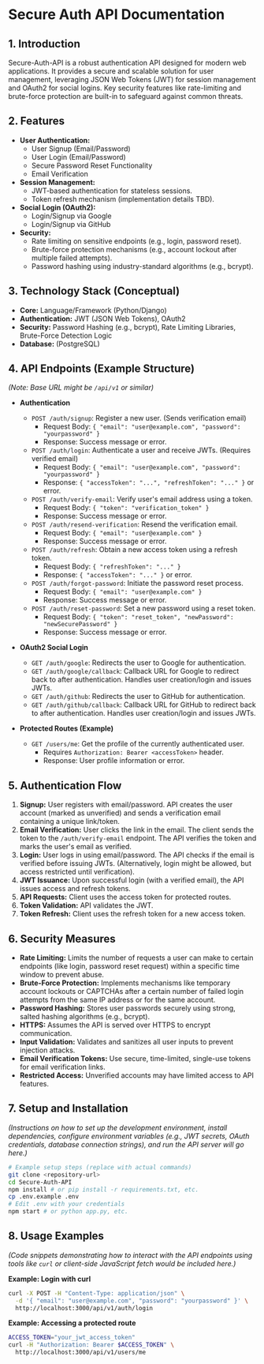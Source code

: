 # Secure Auth API Documentation

## 1. Introduction

Secure-Auth-API is a robust authentication API designed for modern web applications. It provides a secure and scalable solution for user management, leveraging JSON Web Tokens (JWT) for session management and OAuth2 for social logins. Key security features like rate-limiting and brute-force protection are built-in to safeguard against common threats.

## 2. Features

*   **User Authentication:**
    *   User Signup (Email/Password)
    *   User Login (Email/Password)
    *   Secure Password Reset Functionality
    *   Email Verification
*   **Session Management:**
    *   JWT-based authentication for stateless sessions.
    *   Token refresh mechanism (implementation details TBD).
*   **Social Login (OAuth2):**
    *   Login/Signup via Google
    *   Login/Signup via GitHub
*   **Security:**
    *   Rate limiting on sensitive endpoints (e.g., login, password reset).
    *   Brute-force protection mechanisms (e.g., account lockout after multiple failed attempts).
    *   Password hashing using industry-standard algorithms (e.g., bcrypt).

## 3. Technology Stack (Conceptual)

*   **Core:** Language/Framework (Python/Django)
*   **Authentication:** JWT (JSON Web Tokens), OAuth2
*   **Security:** Password Hashing (e.g., bcrypt), Rate Limiting Libraries, Brute-Force Detection Logic
*   **Database:** (PostgreSQL)

## 4. API Endpoints (Example Structure)

*(Note: Base URL might be `/api/v1` or similar)*

*   **Authentication**
    *   `POST /auth/signup`: Register a new user. (Sends verification email)
        *   Request Body: `{ "email": "user@example.com", "password": "yourpassword" }`
        *   Response: Success message or error.
    *   `POST /auth/login`: Authenticate a user and receive JWTs. (Requires verified email)
        *   Request Body: `{ "email": "user@example.com", "password": "yourpassword" }`
        *   Response: `{ "accessToken": "...", "refreshToken": "..." }` or error.
    *   `POST /auth/verify-email`: Verify user's email address using a token.
        *   Request Body: `{ "token": "verification_token" }`
        *   Response: Success message or error.
    *   `POST /auth/resend-verification`: Resend the verification email.
        *   Request Body: `{ "email": "user@example.com" }`
        *   Response: Success message or error.
    *   `POST /auth/refresh`: Obtain a new access token using a refresh token.
        *   Request Body: `{ "refreshToken": "..." }`
        *   Response: `{ "accessToken": "..." }` or error.
    *   `POST /auth/forgot-password`: Initiate the password reset process.
        *   Request Body: `{ "email": "user@example.com" }`
        *   Response: Success message or error.
    *   `POST /auth/reset-password`: Set a new password using a reset token.
        *   Request Body: `{ "token": "reset_token", "newPassword": "newSecurePassword" }`
        *   Response: Success message or error.

*   **OAuth2 Social Login**
    *   `GET /auth/google`: Redirects the user to Google for authentication.
    *   `GET /auth/google/callback`: Callback URL for Google to redirect back to after authentication. Handles user creation/login and issues JWTs.
    *   `GET /auth/github`: Redirects the user to GitHub for authentication.
    *   `GET /auth/github/callback`: Callback URL for GitHub to redirect back to after authentication. Handles user creation/login and issues JWTs.

*   **Protected Routes (Example)**
    *   `GET /users/me`: Get the profile of the currently authenticated user.
        *   Requires `Authorization: Bearer <accessToken>` header.
        *   Response: User profile information or error.

## 5. Authentication Flow

1.  **Signup:** User registers with email/password. API creates the user account (marked as unverified) and sends a verification email containing a unique link/token.
2.  **Email Verification:** User clicks the link in the email. The client sends the token to the `/auth/verify-email` endpoint. The API verifies the token and marks the user's email as verified.
3.  **Login:** User logs in using email/password. The API checks if the email is verified before issuing JWTs. (Alternatively, login might be allowed, but access restricted until verification).
4.  **JWT Issuance:** Upon successful login (with a verified email), the API issues access and refresh tokens.
5.  **API Requests:** Client uses the access token for protected routes.
6.  **Token Validation:** API validates the JWT.
7.  **Token Refresh:** Client uses the refresh token for a new access token.

## 6. Security Measures

*   **Rate Limiting:** Limits the number of requests a user can make to certain endpoints (like login, password reset request) within a specific time window to prevent abuse.
*   **Brute-Force Protection:** Implements mechanisms like temporary account lockouts or CAPTCHAs after a certain number of failed login attempts from the same IP address or for the same account.
*   **Password Hashing:** Stores user passwords securely using strong, salted hashing algorithms (e.g., bcrypt).
*   **HTTPS:** Assumes the API is served over HTTPS to encrypt communication.
*   **Input Validation:** Validates and sanitizes all user inputs to prevent injection attacks.
*   **Email Verification Tokens:** Use secure, time-limited, single-use tokens for email verification links.
*   **Restricted Access:** Unverified accounts may have limited access to API features.

## 7. Setup and Installation

*(Instructions on how to set up the development environment, install dependencies, configure environment variables (e.g., JWT secrets, OAuth credentials, database connection strings), and run the API server will go here.)*

```bash
# Example setup steps (replace with actual commands)
git clone <repository-url>
cd Secure-Auth-API
npm install # or pip install -r requirements.txt, etc.
cp .env.example .env
# Edit .env with your credentials
npm start # or python app.py, etc.
```

## 8. Usage Examples

*(Code snippets demonstrating how to interact with the API endpoints using tools like `curl` or client-side JavaScript fetch would be included here.)*

**Example: Login with curl**

```bash
curl -X POST -H "Content-Type: application/json" \
  -d '{ "email": "user@example.com", "password": "yourpassword" }' \
  http://localhost:3000/api/v1/auth/login
```

**Example: Accessing a protected route**

```bash
ACCESS_TOKEN="your_jwt_access_token"
curl -H "Authorization: Bearer $ACCESS_TOKEN" \
  http://localhost:3000/api/v1/users/me
```

